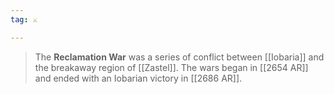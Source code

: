 ```yaml
---
tag: ⚔️

---
```

> The **Reclamation War** was a series of conflict between [[Iobaria]] and the breakaway region of [[Zastel]]. The wars began in [[2654 AR]] and ended with an Iobarian victory in [[2686 AR]].







